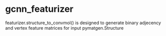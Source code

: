 # gcnn_featurizer

featurizer.structure_to_convmol() is designed to generate binary adjecency and vertex feature matrices for input pymatgen.Structure
